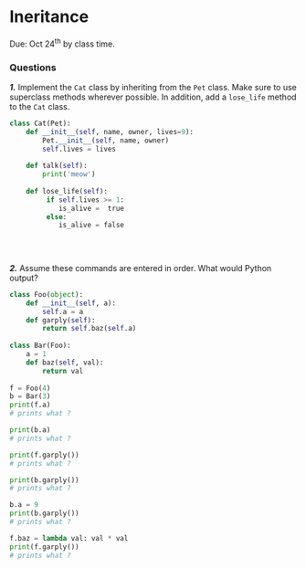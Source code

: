 # Ineritance
Due: Oct 24<sup>th</sup> by class time.

### Questions

***1.*** Implement the `Cat` class by inheriting from the `Pet` class. Make sure to use superclass
methods wherever possible. In addition, add a `lose_life` method to the `Cat` class.

```python
class Cat(Pet):
	def __init__(self, name, owner, lives=9):
		Pet.__init__(self, name, owner)
		self.lives = lives
	
	def talk(self):
		print('meow')
		
	def lose_life(self):
		 if self.lives >= 1:
		 	is_alive =  true
		 else:
		 	is_alive = false
		 
        
        
```

***2.*** Assume these commands are entered in order. What would Python output?

```python
class Foo(object):
    def __init__(self, a):
        self.a = a
    def garply(self):
        return self.baz(self.a)
        
class Bar(Foo):
    a = 1
    def baz(self, val):
        return val
        
f = Foo(4)
b = Bar(3)
print(f.a)
# prints what ?

print(b.a)
# prints what ?

print(f.garply())
# prints what ?

print(b.garply())
# prints what ?

b.a = 9
print(b.garply())
# prints what ?

f.baz = lambda val: val * val
print(f.garply())
# prints what ?
```
